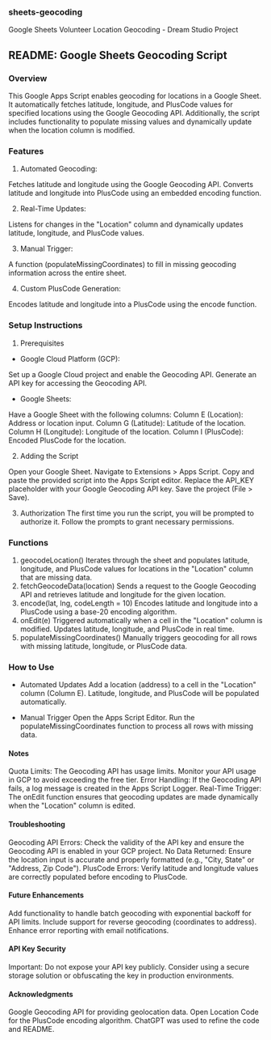 ### sheets-geocoding
Google Sheets Volunteer Location Geocoding - Dream Studio Project

## README: Google Sheets Geocoding Script

### Overview
This Google Apps Script enables geocoding for locations in a Google Sheet. It automatically fetches latitude, longitude, and PlusCode values for specified locations using the Google Geocoding API. Additionally, the script includes functionality to populate missing values and dynamically update when the location column is modified.

### Features
1. Automated Geocoding:

Fetches latitude and longitude using the Google Geocoding API.
Converts latitude and longitude into PlusCode using an embedded encoding function.

2. Real-Time Updates:

Listens for changes in the "Location" column and dynamically updates latitude, longitude, and PlusCode values.

3. Manual Trigger:

A function (populateMissingCoordinates) to fill in missing geocoding information across the entire sheet.

4. Custom PlusCode Generation:

Encodes latitude and longitude into a PlusCode using the encode function.

### Setup Instructions

1. Prerequisites

- Google Cloud Platform (GCP):

Set up a Google Cloud project and enable the Geocoding API.
Generate an API key for accessing the Geocoding API.

- Google Sheets:

Have a Google Sheet with the following columns:
Column E (Location): Address or location input.
Column G (Latitude): Latitude of the location.
Column H (Longitude): Longitude of the location.
Column I (PlusCode): Encoded PlusCode for the location.

2. Adding the Script

Open your Google Sheet.
Navigate to Extensions > Apps Script.
Copy and paste the provided script into the Apps Script editor.
Replace the API_KEY placeholder with your Google Geocoding API key.
Save the project (File > Save).

3. Authorization
The first time you run the script, you will be prompted to authorize it. Follow the prompts to grant necessary permissions.

### Functions

1. geocodeLocation()
Iterates through the sheet and populates latitude, longitude, and PlusCode values for locations in the "Location" column that are missing data.
2. fetchGeocodeData(location)
Sends a request to the Google Geocoding API and retrieves latitude and longitude for the given location.
3. encode(lat, lng, codeLength = 10)
Encodes latitude and longitude into a PlusCode using a base-20 encoding algorithm.
4. onEdit(e)
Triggered automatically when a cell in the "Location" column is modified. Updates latitude, longitude, and PlusCode in real time.
5. populateMissingCoordinates()
Manually triggers geocoding for all rows with missing latitude, longitude, or PlusCode data.

### How to Use

- Automated Updates
Add a location (address) to a cell in the "Location" column (Column E).
Latitude, longitude, and PlusCode will be populated automatically.

- Manual Trigger
Open the Apps Script Editor.
Run the populateMissingCoordinates function to process all rows with missing data.

#### Notes
Quota Limits:
The Geocoding API has usage limits. Monitor your API usage in GCP to avoid exceeding the free tier.
Error Handling:
If the Geocoding API fails, a log message is created in the Apps Script Logger.
Real-Time Trigger:
The onEdit function ensures that geocoding updates are made dynamically when the "Location" column is edited.

#### Troubleshooting
Geocoding API Errors:
Check the validity of the API key and ensure the Geocoding API is enabled in your GCP project.
No Data Returned:
Ensure the location input is accurate and properly formatted (e.g., "City, State" or "Address, Zip Code").
PlusCode Errors:
Verify latitude and longitude values are correctly populated before encoding to PlusCode.

#### Future Enhancements
Add functionality to handle batch geocoding with exponential backoff for API limits.
Include support for reverse geocoding (coordinates to address).
Enhance error reporting with email notifications.

#### API Key Security
Important: Do not expose your API key publicly. Consider using a secure storage solution or obfuscating the key in production environments.

#### Acknowledgments
Google Geocoding API for providing geolocation data.
Open Location Code for the PlusCode encoding algorithm.
ChatGPT was used to refine the code and README. 
